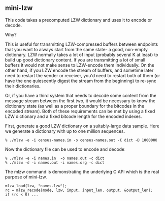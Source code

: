 mini-lzw
--------

This code takes a precomputed LZW dictionary and uses it to encode or decode.

Why?

This is useful for transmitting LZW-compressed buffers between endpoints that
you want to always start from the same state- a good, non-empty dictionary.
LZW normally takes a lot of input (probably several K at least) to build up
good dictionary content. If you are transmitting a lot of small buffers
it would not make sense to LZW-encode them individually. On the other hand,
if you LZW encode the stream of buffers, and sometime later need to restart
the sender or receiver, you'd need to restart both of them (or have the one
quiescently digest the stream from the beginning) to re-sync their dictionaries.

Or, if you have a third system that needs to decode some content from the
message stream between the first two, it would be necessary to know the 
dictionary state (as well as a proper boundary for the bitcodes in the 
encoded stream). Both of these requirements can be met by using a fixed LZW
dictionary and a fixed bitcode length for the encoded indexes.

First, generate a good LZW dictionary on a suitably-large data sample. Here
we generate a dictionary with up to one million sequences.

    % ./mlzw -e -i census-names.in -o census-names.out -C dict -D 1000000

Now the dictionary file can be used to encode and decode:

    % ./mlzw -e -i names.in  -o names.out -c dict 
    % ./mlzw -d -i names.out -i names.org -c dict 

The mlzw command is demonstrating the underlying C API which is the real
purpose of mini-lzw.

    mlzw_load(lzw, "names.lzw");
    rc = mlzw_recode(mode, lzw, input, input_len, output, &output_len);
    if (rc < 0) ...



